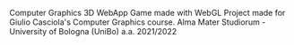 Computer Graphics 3D WebApp Game made with WebGL
Project made for Giulio Casciola's Computer Graphics course.
Alma Mater Studiorum - University of Bologna (UniBo)
a.a. 2021/2022
